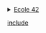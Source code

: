 

<details>
<summary><a href="https://en.wikipedia.org/wiki/42_(school)">Ecole 42</a></summary>

42 is a private, nonprofit and tuition-free computer science school created and funded by French billionaire Xavier Niel with several partners including Nicolas Sadirac, Kwame Yamgnane and Florian Bucher. The school was first opened in Paris in 2013.
+ <details>
    <summary>Heading1.1</summary>

    some more text
    + <details>
        <summary>Heading1.1.1</summary>
        even more text
      </details>
   </details>
</details>


[include](https://github.com/Ferundal/libft/blob/master/README.md)
